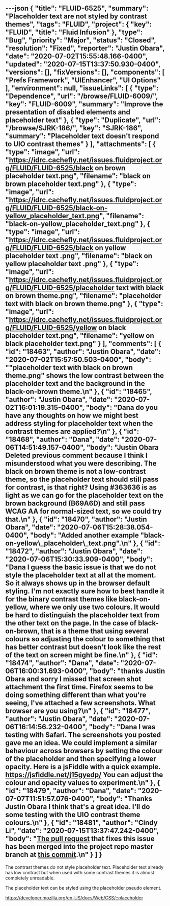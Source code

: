 ---json
{
  "title": "FLUID-6525",
  "summary": "Placeholder text are not styled by contrast themes",
  "tags": "FLUID",
  "project": {
    "key": "FLUID",
    "title": "Fluid Infusion"
  },
  "type": "Bug",
  "priority": "Major",
  "status": "Closed",
  "resolution": "Fixed",
  "reporter": "Justin Obara",
  "date": "2020-07-02T15:55:48.166-0400",
  "updated": "2020-07-15T13:37:50.930-0400",
  "versions": [],
  "fixVersions": [],
  "components": [
    "Prefs Framework",
    "UIEnhancer",
    "UI Options"
  ],
  "environment": null,
  "issueLinks": [
    {
      "type": "Dependence",
      "url": "/browse/FLUID-6009/",
      "key": "FLUID-6009",
      "summary": "Improve the presentation of disabled elements and placeholder text"
    },
    {
      "type": "Duplicate",
      "url": "/browse/SJRK-186/",
      "key": "SJRK-186",
      "summary": "Placeholder text doesn't respond to UIO contrast themes"
    }
  ],
  "attachments": [
    {
      "type": "image",
      "url": "https://idrc.cachefly.net/issues.fluidproject.org/FLUID/FLUID-6525/black on brown placeholder text.png",
      "filename": "black on brown placeholder text.png"
    },
    {
      "type": "image",
      "url": "https://idrc.cachefly.net/issues.fluidproject.org/FLUID/FLUID-6525/black-on-yellow_placeholder_text.png",
      "filename": "black-on-yellow_placeholder_text.png"
    },
    {
      "type": "image",
      "url": "https://idrc.cachefly.net/issues.fluidproject.org/FLUID/FLUID-6525/black on yellow placeholder text .png",
      "filename": "black on yellow placeholder text .png"
    },
    {
      "type": "image",
      "url": "https://idrc.cachefly.net/issues.fluidproject.org/FLUID/FLUID-6525/placeholder text with black on brown theme.png",
      "filename": "placeholder text with black on brown theme.png"
    },
    {
      "type": "image",
      "url": "https://idrc.cachefly.net/issues.fluidproject.org/FLUID/FLUID-6525/yellow on black placeholder text.png",
      "filename": "yellow on black placeholder text.png"
    }
  ],
  "comments": [
    {
      "id": "18463",
      "author": "Justin Obara",
      "date": "2020-07-02T15:57:50.503-0400",
      "body": "\"placeholder text with black on brown theme.png\" shows the low contrast between the placeholder text and the background in the black-on-brown theme.\n"
    },
    {
      "id": "18465",
      "author": "Justin Obara",
      "date": "2020-07-02T16:01:19.315-0400",
      "body": "Dana do you have any thoughts on how we might best address styling for placeholder text when the contrast themes are applied?\n"
    },
    {
      "id": "18468",
      "author": "Dana",
      "date": "2020-07-06T14:51:49.157-0400",
      "body": "Justin Obara Deleted previous comment because I think I misunderstood what you were describing. The black on brown theme is not a low-contrast theme, so the placeholder text should still pass for contrast, is that right? Using #363636 is as light as we can go for the placeholder text on the brown background (B69A6D) and still pass WCAG AA for normal-sized text, so we could try that.\n"
    },
    {
      "id": "18470",
      "author": "Justin Obara",
      "date": "2020-07-06T15:28:38.054-0400",
      "body": "Added another example \"black-on-yellow\\_placeholder\\_text.png\".\n"
    },
    {
      "id": "18472",
      "author": "Justin Obara",
      "date": "2020-07-06T15:30:33.909-0400",
      "body": "Dana I guess the basic issue is that we do not style the placeholder text at all at the moment. So it always shows up in the browser default styling. I'm not exactly sure how to best handle it for the binary contrast themes like black-on-yellow, where we only use two colours. It would be hard to distinguish the placeholder text from the other text on the page. In the case of black-on-brown, that is a theme that using several colours so adjusting the colour to something that has better contrast but doesn't look like the rest of the text on screen might be fine.\n"
    },
    {
      "id": "18474",
      "author": "Dana",
      "date": "2020-07-06T16:00:31.693-0400",
      "body": "thanks Justin Obara and sorry I missed that screen shot attachment the first time. Firefox seems to be doing something different than what you're seeing, I've attached a few screenshots. What browser are you using?\n"
    },
    {
      "id": "18477",
      "author": "Justin Obara",
      "date": "2020-07-06T16:14:56.232-0400",
      "body": "Dana I was testing with Safari. The screenshots you posted gave me an idea. We could implement a similar behaviour across browsers by setting the colour of the placeholder and then specifying a lower opacity. Here is a jsFiddle with a quick example. <https://jsfiddle.net/j15gyedp/> You can adjust the colour and opacity values to experiment.\n"
    },
    {
      "id": "18479",
      "author": "Dana",
      "date": "2020-07-07T11:51:57.076-0400",
      "body": "Thanks Justin Obara I think that's a great idea. I'll do some testing with the UIO contrast theme colours.\n"
    },
    {
      "id": "18481",
      "author": "Cindy Li",
      "date": "2020-07-15T13:37:47.242-0400",
      "body": "[The pull request](https://github.com/fluid-project/infusion/pull/999) that fixes this issue has been merged into the project repo master branch at [this commit](https://github.com/fluid-project/infusion/commit/fffee177a7cbe9c1f78d98bb74bffc7b8db274bb).\n"
    }
  ]
}
---
The contrast themes do not style placeholder text. Placeholder text already has low contrast but when used with some contrast themes it is almost completely unreadable.

The placeholder text can be styled using the placeholder pseudo element.

<https://developer.mozilla.org/en-US/docs/Web/CSS/::placeholder>

        
